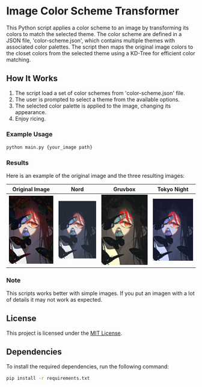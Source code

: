 # Image Color Scheme Transformer

This Python script applies a color scheme to an image by transforming its colors to match the selected theme. The color scheme are defined in a JSON file, 'color-scheme.json', which contains multiple themes with associated color palettes. The script then maps the original image colors to the closet colors from the selected theme using a KD-Tree for efficient color matching.

## How It Works

1. The script load a set of color schemes from 'color-scheme.json' file.
2. The user is prompted to select a theme from the available options.
3. The selected color palette is applied to the image, changing its appearance.
4. Enjoy ricing.

### Example Usage

```bash
python main.py {your_image path}
```

### Results

Here is an example of the original image and the three resulting images:

| Original Image                       | Nord                                  | Gruvbox                               | Tokyo Night                                     |
| ------------------------------------ | ------------------------------------- | ------------------------------------- | ----------------------------------------------- |
| ![Original Image](assets/makima.jpg) | ![Catppuccin](assets/makima_Nord.png) | ![Gruvbox](assets/makima_Gruvbox.png) | ![Tokyo Night](assets/makima_Tokyo%20Night.png) |

### Note

This scripts works better with simple images. If you put an imagen with a lot of details it may not work as expected.

## License

This project is licensed under the [MIT License](https://opensource.org/licenses/MIT).

## Dependencies

To install the required dependencies, run the following command:

```bash
pip install -r requirements.txt
```
